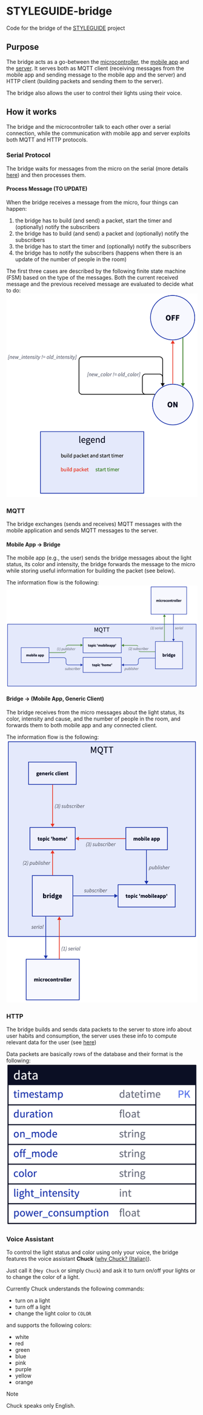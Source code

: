 # STYLEGUIDE-bridge 

Code for the bridge of the [STYLEGUIDE](https://github.com/SaverioNapolitano/STYLEGUIDE.git) project

## Purpose 

The bridge acts as a go-between the [microcontroller](https://github.com/SaverioNapolitano/STYLEGUIDE-micro.git), the [mobile app](https://github.com/SaverioNapolitano/STYLEGUIDE-app.git) and the [server](https://github.com/SaverioNapolitano/STYLEGUIDE-server.git). It serves both as MQTT client (receiving messages from the mobile app and sending message to the mobile app and the server) and HTTP client (building packets and sending them to the server).

The bridge also allows the user to control their lights using their voice.

## How it works 

The bridge and the microcontroller talk to each other over a serial connection, while the communication with mobile app and server exploits both MQTT and HTTP protocols. 

### Serial Protocol

The bridge waits for messages from the micro on the serial (more details [here](https://github.com/SaverioNapolitano/STYLEGUIDE-micro?tab=readme-ov-file#serial-protocol)) and then processes them. 

#### Process Message (TO UPDATE)

When the bridge receives a message from the micro, four things can happen:
1. the bridge has to build (and send) a packet, start the timer and (optionally) notify the subscribers
2. the bridge has to build (and send) a packet and (optionally) notify the subscribers 
3. the bridge has to start the timer and (optionally) notify the subscribers 
4. the bridge has to notify the subscribers (happens when there is an update of the number of people in the room)

The first three cases are described by the following finite state machine (FSM) based on the type of the messages. Both the current received message and the previous received message are evaluated to decide what to do: ![](images/message_fsm.png)

### MQTT 

The bridge exchanges (sends and receives) MQTT messages with the mobile application and sends MQTT messages to the server. 

#### Mobile App -> Bridge 

The mobile app (e.g., the user) sends the bridge messages about the light status, its color and intensity, the bridge forwards the message to the micro while storing useful information for building the packet (see below). 

The information flow is the following: ![](images/mqtt-app-bridge.png)

#### Bridge -> (Mobile App, Generic Client) 

The bridge receives from the micro messages about the light status, its color, intensity and cause, and the number of people in the room, and forwards them to both mobile app and any connected client. 

The information flow is the following: ![](images/mqtt-bridge-app-client.png)

### HTTP 

The bridge builds and sends data packets to the server to store info about user habits and consumption, the server uses these info to compute relevant data for the user (see [here](https://github.com/SaverioNapolitano/STYLEGUIDE-server?tab=readme-ov-file#styleguide-server))

Data packets are basically rows of the database and their format is the following: ![](images/data.png)

### Voice Assistant

To control the light status and color using only your voice, the bridge features the voice assistant **Chuck** ([why Chuck? (Italian)](https://www.barzellette.net/frasi-chuck-norris.html)). 

Just call it (`Hey Chuck` or simply `Chuck`) and ask it to turn on/off your lights or to change the color of a light. 

Currently Chuck understands the following commands:
- turn on a light 
- turn off a light 
- change the light color to `COLOR`

and supports the following colors:
- white 
- red 
- green 
- blue 
- pink 
- purple
- yellow
- orange 

> [!NOTE]
> Chuck speaks only English.


